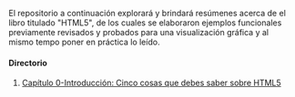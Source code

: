 

El repositorio a continuación explorará y brindará resúmenes acerca de el libro titulado "HTML5", de los cuales se elaboraron ejemplos funcionales previamente revisados y probados para una visualización gráfica y al mismo tempo poner en práctica lo leído.

#### Directorio
1. [Capítulo 0-Introducción: Cinco cosas que debes saber sobre HTML5](https://github.com/cotnesita/HTML5/tree/main/cap-00#cap%C3%ADtulo-0-cinco-cosas-que-debes-saber-sobre-html5)

